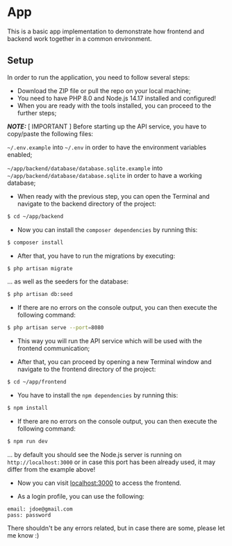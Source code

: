 # App

This is a basic app implementation to demonstrate how frontend and backend work together in a common environment.

## Setup

In order to run the application, you need to follow several steps:

- Download the ZIP file or pull the repo on your local machine;
- You need to have PHP 8.0 and Node.js 14.17 installed and configured!
- When you are ready with the tools installed, you can proceed to the further steps;

**_NOTE:_** [ IMPORTANT ] Before starting up the API service, you have to copy/paste the following files:

```~/.env.example``` into ```~/.env``` in order to have the environment variables enabled;

```~/app/backend/database/database.sqlite.example``` into ```~/app/backend/database/database.sqlite``` in order to have a working database;

- When ready with the previous step, you can open the Terminal and navigate to the backend directory of the project:

```sh
$ cd ~/app/backend
```

- Now you can install the ```composer dependencies``` by running this:

```sh
$ composer install
```
- After that, you have to run the migrations by executing:

```sh
$ php artisan migrate
```

... as well as the seeders for the database:

```sh
$ php artisan db:seed
```

- If there are no errors on the console output, you can then execute the following command:

```sh
$ php artisan serve --port=8080
```

- This way you will run the API service which will be used with the frontend communication;

- After that, you can proceed by opening a new Terminal window and navigate to the frontend directory of the project:

```sh
$ cd ~/app/frontend
```

- You have to install the ```npm dependencies``` by running this:

```sh
$ npm install
```

- If there are no errors on the console output, you can then execute the following command:

```sh
$ npm run dev
```

... by default you should see the Node.js server is running on ```http://localhost:3000``` or in case this port has been already used, it may differ from the example above!

- Now you can visit [localhost:3000](http://localhost:3000) to access the frontend.

- As a login profile, you can use the following:

```
email: jdoe@gmail.com
pass: password
```

There shouldn't be any errors related, but in case there are some, please let me know :)
